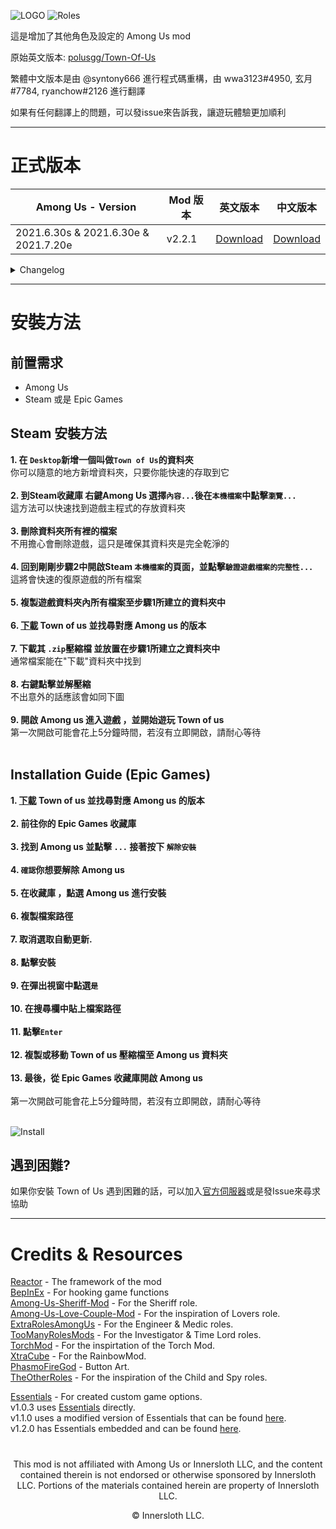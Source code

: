 ![LOGO](./Images/TOU-logo.png)
![Roles](./Images/Roles3.png)

這是增加了其他角色及設定的 Among Us mod 

原始英文版本: [polusgg/Town-Of-Us](https://github.com/polusgg/Town-Of-Us)

繁體中文版本是由 @syntony666 進行程式碼重構，由 wwa3123#4950, 玄月#7784, ryanchow#2126 進行翻譯

如果有任何翻譯上的問題，可以發issue來告訴我，讓遊玩體驗更加順利

-----------------------
# 正式版本
| Among Us - Version| Mod 版本 | 英文版本 | 中文版本                                                     |
|----------|-------------|-----------------|-----------------|
| 2021.6.30s & 2021.6.30e & 2021.7.20e | v2.2.1 | [Download](https://github.com/polusgg/Town-Of-Us/releases/download/v2.2.1/TOU_221.zip) | [Download](https://github.com/syntony666/Town-Of-Us/releases/download/v2.2.1/TOU_221_zh_TW.zip) |

<details>
  <summary> Changelog </summary>
  <details>
  <summary> v2.2.1 </summary>
  <ul> <li>Fix for the credits removed in v2.0.3 </li> </ul>
  </details>
</details>


-----------------------
# 安裝方法
## 前置需求
- Among Us
- Steam 或是 Epic Games

## Steam 安裝方法
**1. 在 `Desktop`新增一個叫做`Town of Us`的資料夾**\
你可以隨意的地方新增資料夾，只要你能快速的存取到它\
\
**2. 到Steam收藏庫 右鍵Among Us 選擇`內容...`後在`本機檔案`中點擊`瀏覽...`**\
這方法可以快速找到遊戲主程式的存放資料夾\
\
**3. 刪除資料夾所有裡的檔案**\
不用擔心會刪除遊戲，這只是確保其資料夾是完全乾淨的\
\
**4. 回到剛剛步驟2中開啟Steam `本機檔案`的頁面，並點擊`驗證遊戲檔案的完整性...`**\
這將會快速的復原遊戲的所有檔案\
\
**5. 複製遊戲資料夾內所有檔案至步驟1所建立的資料夾中**\
\
**6. [下載](#正式版本) Town of us 並找尋對應 Among us 的版本**\
\
**7. 下載其 `.zip`壓縮檔 並放置在步驟1所建立之資料夾中**\
通常檔案能在"下載"資料夾中找到\
\
**8. 右鍵點擊並解壓縮**\
不出意外的話應該會如同下圖\
\
**9. 開啟 Among us 進入遊戲 ，並開始遊玩 Town of us**\
第一次開啟可能會花上5分鐘時間，若沒有立即開啟，請耐心等待<br/>
<br/>

## Installation Guide (Epic Games)
**1. [下載](#正式版本) Town of us 並找尋對應 Among us 的版本**\
\
**2.  前往你的 Epic Games 收藏庫**\
\
**3. 找到 Among us 並點擊 ` ... `  接著按下 `解除安裝`**\
\
**4. `確認`你想要解除 Among us**\
\
**5. 在收藏庫 ，點選 Among us 進行安裝**\
\
**6. 複製檔案路徑**\
\
**7. 取消選取自動更新.**\
\
**8. 點擊安裝**\
\
**9. 在彈出視窗中點選`是`**\
\
**10. 在搜尋欄中貼上檔案路徑**\
\
**11. 點擊`Enter`**\
\
**12. 複製或移動 Town of us 壓縮檔至 Among us 資料夾**\
\
**13. 最後，從 Epic Games 收藏庫開啟 Among us**\
\
第一次開啟可能會花上5分鐘時間，若沒有立即開啟，請耐心等待<br/>
<br/>

![Install](https://i.imgur.com/pvBAyZN.png)
<br/>

## 遇到困難?
如果你安裝 Town of Us 遇到困難的話，可以加入[官方伺服器](https://discord.gg/polus)或是發Issue來尋求協助

-----------------------
# Credits & Resources
[Reactor](https://github.com/NuclearPowered/Reactor) - The framework of the mod\
[BepInEx](https://github.com/BepInEx) - For hooking game functions\
[Among-Us-Sheriff-Mod](https://github.com/Woodi-dev/Among-Us-Sheriff-Mod) - For the Sheriff role.\
[Among-Us-Love-Couple-Mod](https://github.com/Woodi-dev/Among-Us-Love-Couple-Mod) - For the inspiration of Lovers role.\
[ExtraRolesAmongUs](https://github.com/NotHunter101/ExtraRolesAmongUs) - For the Engineer & Medic roles.\
[TooManyRolesMods](https://github.com/Hardel-DW/TooManyRolesMods) - For the Investigator & Time Lord roles.\
[TorchMod](https://github.com/tomozbot/TorchMod) - For the inspirtation of the Torch Mod.\
[XtraCube](https://github.com/XtraCube) - For the RainbowMod.\
[PhasmoFireGod](https://twitch.tv/PhasmoFireGod) - Button Art.\
[TheOtherRoles](https://github.com/Eisbison/TheOtherRoles) - For the inspiration of the Child and Spy roles.

[Essentials](https://github.com/DorCoMaNdO/Reactor-Essentials) - For created custom game options.\
v1.0.3 uses [Essentials](https://github.com/DorCoMaNdO/Reactor-Essentials) directly.\
v1.1.0 uses a modified version of Essentials that can be found [here](https://github.com/slushiegoose/Reactor-Essentials).\
v1.2.0 has Essentials embedded and can be found [here](https://github.com/slushiegoose/Town-Of-Us/tree/master/source/Patches/CustomOption).

#

<p align="center">This mod is not affiliated with Among Us or Innersloth LLC, and the content contained therein is not endorsed or otherwise sponsored by Innersloth LLC. Portions of the materials contained herein are property of Innersloth LLC.</p>
<p align="center">© Innersloth LLC.</p>
